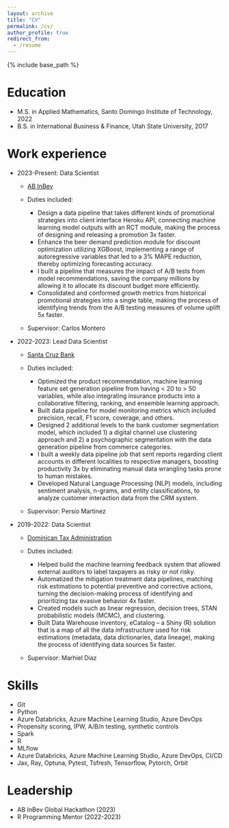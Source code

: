 ```yaml
---
layout: archive
title: "CV"
permalink: /cv/
author_profile: true
redirect_from:
  - /resume
---
```


{% include base_path %}

Education
======
* M.S. in Applied Mathematics, Santo Domingo Institute of Technology, 2022
* B.S. in International Business & Finance, Utah State University, 2017
<!-- * Ph.D in Version Control Theory, GitHub University, 2018 (expected) -->

Work experience
======
* 2023-Present: Data Scientist
  * [AB InBev](https://www.ab-inbev.com/)
  * Duties included:
    * Design a data pipeline that takes different kinds of promotional strategies into client interface Heroku API, connecting machine learning model outputs with an RCT module, making the process of designing and releasing a promotion 3x faster.
    * Enhance the beer demand prediction module for discount optimization utilizing XGBoost, implementing a range of autoregressive variables that led to a 3% MAPE reduction, thereby optimizing forecasting accuracy.
    * I built a pipeline that measures the impact of A/B tests from model recommendations, saving the company millions by allowing it to allocate its discount budget more efficiently.
    * Consolidated and conformed growth metrics from historical promotional strategies into a single table, making the process of identifying trends from the A/B testing measures of volume uplift 5x faster.

  * Supervisor: Carlos Montero

* 2022-2023: Lead Data Scientist
  * [Santa Cruz Bank](https://bsc.com.do/home)
  * Duties included:
    * Optimized the product recommendation, machine learning feature set generation pipeline from having < 20 to > 50 variables, while also integrating insurance products into a collaborative filtering, ranking, and ensemble learning approach.
    * Built data pipeline for model monitoring metrics which included precision, recall, F1 score, coverage, and others.
    * Designed 2 additional levels to the bank customer segmentation model, which included 1) a digital channel use clustering approach and 2) a psychographic segmentation with the data generation pipeline from commerce categories.
    * I built a weekly data pipeline job that sent reports regarding client accounts in different localities to respective managers, boosting productivity 3x by eliminating manual data wrangling tasks prone to human mistakes.
    * Developed Natural Language Processing (NLP) models, including sentiment analysis, n-grams, and entity classifications, to analyze customer interaction data from the CRM system.


  * Supervisor: Persio Martinez

* 2019-2022: Data Scientist
  * [Dominican Tax Administration](https://dgii.gov.do/Paginas/default.aspx)
  * Duties included:
    * Helped build the machine learning feedback system that allowed external auditors to label taxpayers as risky or not risky.
    * Automatized the mitigation treatment data pipelines, matching risk estimations to potential preventive and corrective actions, turning the decision-making process of identifying and prioritizing tax evasive behavior 4x faster.
    * Created models such as linear regression, decision trees, STAN probabilistic models (MCMC), and clustering.
    * Built Data Warehouse inventory, eCatalog – a Shiny (R) solution that is a map of all the data infrastructure used for risk estimations (metadata, data dictionaries, data lineage), making the process of identifying data sources 5x faster.

  * Supervisor: Marhiel Diaz


Skills
======
* Git
* Python
* Azure Databricks, Azure Machine Learning Studio, Azure DevOps
* Propensity scoring, IPW, A/B/n testing, synthetic controls
* Spark
* R
* MLflow
* Azure Databricks, Azure Machine Learning Studio, Azure DevOps, CI/CD
* Jax, Ray, Optuna, Pytest, Tsfresh, Tensorflow, Pytorch, Orbit


Leadership
======
* AB InBev Global Hackathon (2023)
* R Programming Mentor (2022-2023)
